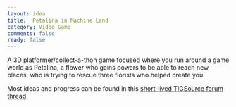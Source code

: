 ```yaml
---
layout: idea
title:  Petalina in Machine Land
category: Video Game
comments: false
ready: false
---
```

A 3D platformer/collect-a-thon game focused where you run around a game world as Petalina, a flower who gains powers to be able to reach new places, who is trying to rescue three florists who helped create you.

Most ideas and progress can be found in this [short-lived TIGSource forum thread](https://forums.tigsource.com/index.php?topic=44135.0).
